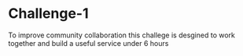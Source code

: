 # Challenge-1
To improve community collaboration this challege is desgined to work together and build a useful service under 6 hours 
